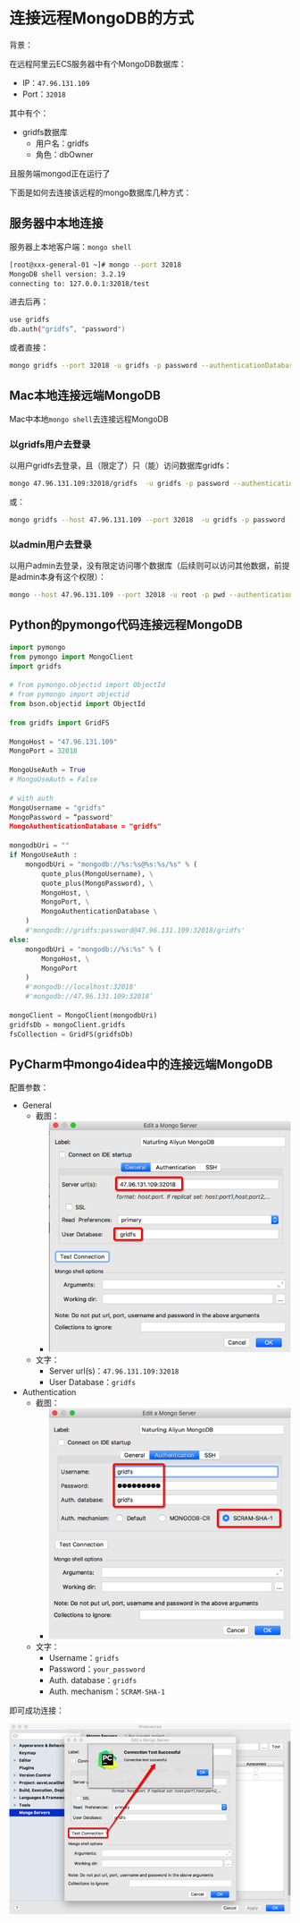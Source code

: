 # 连接远程MongoDB的方式

背景：

在远程阿里云ECS服务器中有个MongoDB数据库：

* IP：`47.96.131.109`
* Port：`32018`

其中有个：

* gridfs数据库
  * 用户名：gridfs
  * 角色：dbOwner

且服务端mongod正在运行了

下面是如何去连接该远程的mongo数据库几种方式：

## 服务器中本地连接

服务器上本地客户端：`mongo shell`

```bash
[root@xxx-general-01 ~]# mongo --port 32018
MongoDB shell version: 3.2.19
connecting to: 127.0.0.1:32018/test
```

进去后再：

```bash
use gridfs
db.auth("gridfs”, "password")
```

或者直接：

```bash
mongo gridfs --port 32018 -u gridfs -p password --authenticationDatabase gridfs
```

## Mac本地连接远端MongoDB

Mac中本地`mongo shell`去连接远程MongoDB

### 以gridfs用户去登录

以用户gridfs去登录，且（限定了）只（能）访问数据库gridfs：

```bash
mongo 47.96.131.109:32018/gridfs  -u gridfs -p password --authenticationDatabase gridfs
```

或：

```bash
mongo gridfs --host 47.96.131.109 --port 32018  -u gridfs -p password --authenticationDatabase gridfs
```

### 以admin用户去登录

以用户admin去登录，没有限定访问哪个数据库（后续则可以访问其他数据，前提是admin本身有这个权限）：

```bash
mongo --host 47.96.131.109 --port 32018 -u root -p pwd --authenticationDatabase admin
```

## Python的pymongo代码连接远程MongoDB

```python
import pymongo
from pymongo import MongoClient
import gridfs

# from pymongo.objectid import ObjectId
# from pymongo import objectid
from bson.objectid import ObjectId

from gridfs import GridFS

MongoHost = "47.96.131.109"
MongoPort = 32018

MongoUseAuth = True
# MongoUseAuth = False

# with auth
MongoUsername = "gridfs"
MongoPassword = “password"
MongoAuthenticationDatabase = "gridfs"

mongodbUri = ""
if MongoUseAuth :
    mongodbUri = "mongodb://%s:%s@%s:%s/%s" % (
        quote_plus(MongoUsername), \
        quote_plus(MongoPassword), \
        MongoHost, \
        MongoPort, \
        MongoAuthenticationDatabase \
    )
    #'mongodb://gridfs:password@47.96.131.109:32018/gridfs'
else:
    mongodbUri = "mongodb://%s:%s" % (
        MongoHost, \
        MongoPort
    )
    #'mongodb://localhost:32018'
    #'mongodb://47.96.131.109:32018’

mongoClient = MongoClient(mongodbUri)
gridfsDb = mongoClient.gridfs
fsCollection = GridFS(gridfsDb)
```

## PyCharm中mongo4idea中的连接远端MongoDB

配置参数：

* General
  * 截图：
    * ![mongo4idea_config_general](../assets/img/mongo4idea_config_general.png)
  * 文字：
    * Server url(s)：`47.96.131.109:32018`
    * User Database：`gridfs`
* Authentication
  * 截图：
    * ![mongo4idea_config_authentication](../assets/img/mongo4idea_config_authentication.png)
  * 文字：
    * Username：`gridfs`
    * Password：`your_password`
    * Auth. database：`gridfs`
    * Auth. mechanism：`SCRAM-SHA-1`

即可成功连接：

![mongo4idea_test_connection_successful](../assets/img/mongo4idea_test_connection_successful.png)
